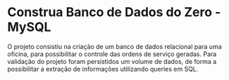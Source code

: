 # Construa Banco de Dados do Zero - MySQL
O projeto consistiu na criação de um banco de dados relacional para uma oficina, para possibilitar o controle das ordens de serviço geradas. Para validação do projeto foram persistidos um volume de dados, de forma a possibilitar a extração de informações utilizando queries em SQL.
